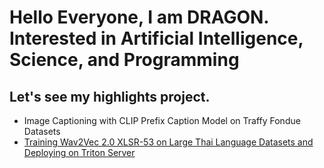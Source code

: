 <h1> Hello Everyone, I am DRAGON. <br />Interested in Artificial Intelligence, Science, and Programming </h1>
<b><h2> Let's see my highlights project. </h2></b>
<ul>
  <li> Image Captioning with CLIP Prefix Caption Model on Traffy Fondue Datasets </li>
  <li> <a href="/#/">Training Wav2Vec 2.0 XLSR-53 on Large Thai Language Datasets and Deploying on Triton Server</a> </li>
</ul>
